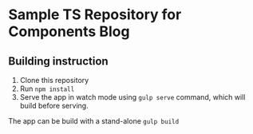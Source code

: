 # Sample TS Repository for Components Blog

## Building instruction

1. Clone this repository
2. Run `npm install`
3. Serve the app in watch mode using `gulp serve` command, which will build before serving.

The app can be build with a stand-alone `gulp build`
